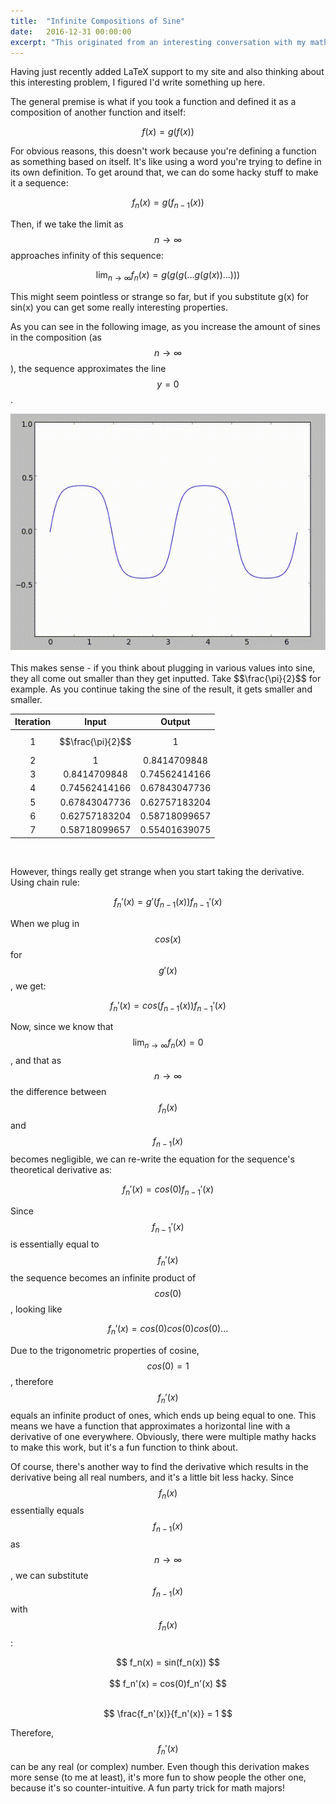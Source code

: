 ```yaml
---
title:  "Infinite Compositions of Sine"
date:   2016-12-31 00:00:00
excerpt: "This originated from an interesting conversation with my math teacher."
---
```


Having just recently added LaTeX support to my site and also thinking about this interesting problem, I figured I'd write something up here.

The general premise is what if you took a function and defined it as a composition of another function and itself:

$$f(x) = g(f(x))$$

For obvious reasons, this doesn't work because you're defining a function as something based on itself. It's like using a word you're trying to define in its own definition. To get around that, we can do some hacky stuff to make it a sequence:

$$f_n(x) = g(f_{n-1}(x))$$

Then, if we take the limit as $$n \to\infty$$ approaches infinity of this sequence:

$$\lim_{n\to\infty} f_n(x) = g(g(g(...g(g(x))...)))$$

This might seem pointless or strange so far, but if you substitute g(x) for sin(x) you can get some really interesting properties.

As you can see in the following image, as you increase the amount of sines in the composition (as $$n \to \infty$$), the sequence approximates the line $$y = 0$$.

<center>
<img src="../attachments/sine.gif"/>
</center>
<br>
This makes sense - if you think about plugging in various values into sine, they all come out smaller than they get inputted. Take $$\frac{\pi}{2}$$ for example. As you continue taking the sine of the result, it gets smaller and smaller.

| Iteration   | Input | Output |
|:-----------:|:-------:|:--------:|
| 1 | $$\frac{\pi}{2}$$ | 1 |
| 2 | 1 | 0.8414709848 |
| 3 | 0.8414709848 | 0.74562414166 |
| 4 | 0.74562414166 | 0.67843047736 |
| 5 | 0.67843047736 | 0.62757183204 |
| 6 | 0.62757183204 | 0.58718099657 |
| 7 | 0.58718099657 | 0.55401639075 |

<br>

However, things really get strange when you start taking the derivative. Using chain rule:

$$ f_n'(x) = g'(f_{n-1}(x))f_{n-1}'(x)$$

When we plug in $$cos(x)$$ for $$g'(x)$$, we get:

$$ f_n'(x) = cos(f_{n-1}(x))f_{n-1}'(x) $$

Now, since we know that $$ \lim_{n\to\infty} f_n(x) = 0 $$, and that as $$n\to\infty$$ the difference between $$f_n(x)$$ and $$f_{n-1}(x)$$ becomes negligible, we can re-write the equation for the sequence's theoretical derivative as:

$$ f_n'(x) = cos(0) f_{n-1}'(x)$$

Since $$f_{n-1}'(x)$$ is essentially equal to $$f_n'(x)$$ the sequence becomes an infinite product of $$cos(0)$$, looking like

$$ f_n'(x) = cos(0)cos(0)cos(0)... $$

Due to the trigonometric properties of cosine, $$cos(0) = 1$$, therefore $$f_n'(x)$$ equals an infinite product of ones, which ends up being equal to one.
This means we have a function that approximates a horizontal line with a derivative of one everywhere. Obviously, there were multiple mathy hacks to make this work, but it's a fun function to think about.

Of course, there's another way to find the derivative which results in the derivative being all real numbers, and it's a little bit less hacky. Since $$f_n(x)$$ essentially equals $$f_{n-1}(x)$$ as $$n\to\infty$$, we can substitute $$f_{n-1}(x)$$ with $$f_n(x)$$:

<center>
$$ f_n(x) = sin(f_n(x)) $$
</center>
<br>
<center>
$$ f_n'(x) = cos(0)f_n'(x) $$
</center>
<br>

$$ \frac{f_n'(x)}{f_n'(x)} = 1 $$

Therefore, $$f_n'(x)$$ can be any real (or complex) number. Even though this derivation makes more sense (to me at least), it's more fun to show people the other one, because it's so counter-intuitive. A fun party trick for math majors!
